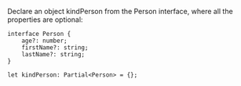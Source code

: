 Declare an object kindPerson from the Person interface, where all the properties are optional:

    interface Person {
        age?: number;
        firstName?: string;
        lastName?: string;
    }
    
    let kindPerson: Partial<Person> = {};
